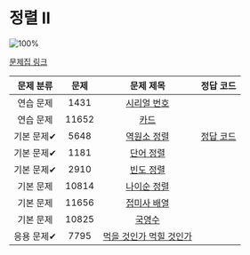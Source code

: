 # 정렬 II

![100%](https://progress-bar.dev/1/?scale=9&title=progress&width=500&color=babaca&suffix=/9)

[문제집 링크](https://www.acmicpc.net/workbook/view/7318)

| 문제 분류  |  문제   |                         문제 제목                         |                         정답 코드                          |
|:------:|:-----:|:-----------------------------------------------------:|:------------------------------------------------------:|
| 연습 문제  | 1431  |    [시리얼 번호](https://www.acmicpc.net/problem/1431)     |                                                        | 
| 연습 문제  | 11652 |      [카드](https://www.acmicpc.net/problem/11652)      |                                                        |
| 기본 문제✔ | 5648  |    [역원소 정렬](https://www.acmicpc.net/problem/5648)     | [정답 코드](../../baa_kingDog/sort/_5648_역원소_정렬/Main.java) |
| 기본 문제✔ | 1181  |     [단어 정렬](https://www.acmicpc.net/problem/1181)     |                                                        |
| 기본 문제✔ | 2910  |     [빈도 정렬](https://www.acmicpc.net/problem/2910)     |                                                        |
| 기본 문제  | 10814 |    [나이순 정렬](https://www.acmicpc.net/problem/10814)    |                                                        |
| 기본 문제  | 11656 |    [접미사 배열](https://www.acmicpc.net/problem/11656)    |                                                        |
| 기본 문제  | 10825 |     [국영수](https://www.acmicpc.net/problem/10825)      |                                                        |
| 응용 문제✔ | 7795  | [먹을 것인가 먹힐 것인가](https://www.acmicpc.net/problem/7795) |                                                        |